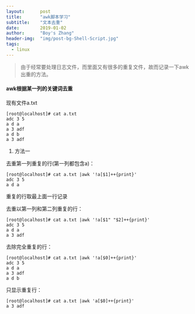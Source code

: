 ```yaml
---
layout:      post
title:       "awk脚本学习"
subtitle:    "文本去重"
date:        2019-01-02
author:      "Boy's Zhang"
header-img:  "img/post-bg-Shell-Script.jpg"
tags:
  - linux
---
```


> 由于经常要处理日志文件，而里面又有很多的重复文件，故而记录一下awk出重的方法。



#### awk根据某一列的关键词去重

现有文件a.txt

```shell
[root@localhost]# cat a.txt 
adc 3 5 
a d a
a 3 adf
a d b
a 3 adf
```

1. 方法一

去重第一列重复的行(第一列都包含a)：

```shell
[root@localhost]# cat a.txt |awk '!a[$1]++{print}'
adc 3 5 
a d a
```

重复的行取最上面一行记录

去重以第一列和第二列重复的行：

```shell
[root@localhost]# cat a.txt |awk '!a[$1" "$2]++{print}'
adc 3 5 
a d a
a 3 adf
```

去除完全重复的行：

```shell
[root@localhost]# cat a.txt |awk '!a[$0]++{print}'
adc 3 5 
a d a
a 3 adf
a d b
```

只显示重复行：

```shell
[root@localhost]# cat a.txt |awk 'a[$0]++{print}'
a 3 adf
```













